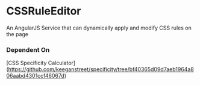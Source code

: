 # CSSRuleEditor

An AngularJS Service that can dynamically apply and modify CSS rules on the page


### Dependent On
[CSS Specificity Calculator] (https://github.com/keeganstreet/specificity/tree/bf40365d09d7aeb1964a806aabd4301ccf46067d)
